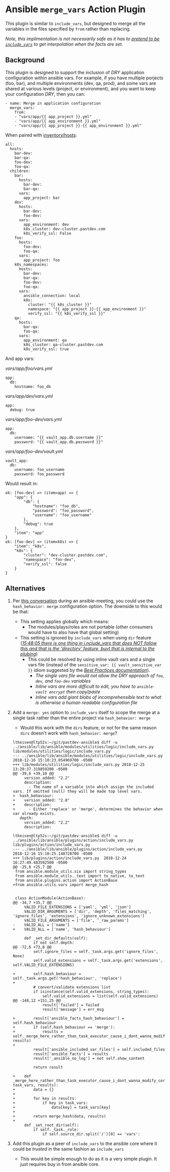 # Ansible `merge_vars` Action Plugin

This plugin is similar to `include_vars`, but designed to merge all the variables in the files specified by `from` rather than replacing.

_Note, this implimentation is not necessarily safe as it has to [pretend to be `include_vars`](https://github.com/lucastheisen/ansible-merge-vars/blob/master/lib/plugins/action/merge_vars.py#L23) to get interpolation when the facts are set._

## Background

This plugin is designed to support the inclusion of _DRY_ application configuration within ansible vars.  For example, if you have multiple porjects (foo, bar), and multiple environments (dev, qa, prod), and some vars are shared at various levels (project, or environment), and you want to keep your configuration _DRY_, then you can:
```
- name: Merge in application configuration
  merge_vars:
    from:
    - "vars/app/{{ app_project }}.yml"
    - "vars/app/{{ app_environment }}.yml"
    - "vars/app/{{ app_project }}-{{ app_environment }}.yml"
```

When paired with [inventory/hosts](https://github.com/lucastheisen/ansible-merge-vars/blob/master/inventory/hosts):
```
all:
  hosts:
    bar-dev:
    bar-qa:
    foo-dev:
    foo-qa:
  children:
    bar:
      hosts:
        bar-dev:
        bar-qa:
      vars:
        app_project: bar
    dev:
      hosts:
        bar-dev:
        foo-dev:
      vars:
        app_environment: dev
        k8s_cluster: dev-cluster.pastdev.com
        k8s_verify_ssl: False
    foo:
      hosts:
        foo-dev:
        foo-qa:
      vars:
        app_project: foo
    k8s_namespaces:
      hosts:
        bar-dev:
        bar-qa:
        foo-dev:
        foo-qa:
      vars:
        ansible_connection: local
        k8s:
          cluster: "{{ k8s_cluster }}"
          namespace: "{{ app_project }}-{{ app_environment }}"
          verify_ssl: "{{ k8s_verify_ssl }}"
    qa:
      hosts:
        bar-qa:
        foo-qa:
      vars:
        app_environment: qa
        k8s_cluster: qa-cluster.pastdev.com
        k8s_verify_ssl: true
```

And app vars:

_vars/app/foo/vars.yml_
```
app:
  db:
    hostname: foo_db
```

_vars/app/dev/vars.yml_
```
app:
  debug: true
```

_vars/app/foo-dev/vars.yml_
```
app:
  db:
    username: "{{ vault_app.db.username }}"
    password: "{{ vault_app.db.password }}"
```

_vars/app/foo-dev/vault.yml_
```
vault_app:
  db:
    username: foo_username
    password: foo_password
```

Would result in:
```
ok: [foo-dev] => (item=app) => {
    "app": {
        "db": {
            "hostname": "foo_db",
            "password": "foo_password",
            "username": "foo_username"
        },
        "debug": true
    },
    "item": "app"
}
ok: [foo-dev] => (item=k8s) => {
    "item": "k8s",
    "k8s": {
        "cluster": "dev-cluster.pastdev.com",
        "namespace": "foo-dev",
        "verify_ssl": false
    }
}
```

## Alternatives

1. Per [this conversation](https://meetbot.fedoraproject.org/ansible-meeting/2018-12-20/ansible_core_irc_meeting.2018-12-20-15.07.log.html) during an ansible-meeting, you could use the `hash_behavior: merge` configuration option.  The downside to this would be that:

   * This setting applies globally which means:
     * The modules/plays/roles are not portable (other consumers would have to also have that global setting)
   * This setting is ignored by `include_vars` when using `dir` feature ([_15:48:05 <bcoca> there is one thing in i.nclude_vars that does NOT follow this and that is the 'directory' feature, buyt that is internal to the plubing_](https://meetbot.fedoraproject.org/ansible-meeting/2018-12-20/ansible_core_irc_meeting.2018-12-20-15.07.log.html))
     * This could be resolved by using inline vault vars and a single vars file (instead of the `sensitive_var: {{ vault_sensitive_var }}` idiom suggested by the [_Best Practices documentation_](https://docs.ansible.com/ansible/latest/user_guide/playbooks_best_practices.html#variables-and-vaults)).
       * _The single vars file would not allow the _DRY_ approach of `foo`, `dev`, and `foo-dev` variables_
       * _Inline vars are more difficult to edit, you have to `ansible-vault encrypt` then copy/paste_
       * _Inline vars add giant blobs of incomprehensible text to what is otherwise a human readable configuration file_

2. Add a `merge: yes` option to `include_vars` itself to scope the merge at a single task rather than the entire project via `hash_behavior: merge`
   * Would this work with the `dirs` feature, or not for the same reason `dirs` doesn't work with `hash_behavior: merge`?
   ```
   ltheisen@ltp52s:~/git/pastdev-ansible$ diff -u ../ansible/lib/ansible/modules/utilities/logic/include_vars.py lib/modules/utilities/logic/include_vars.py
   --- ../ansible/lib/ansible/modules/utilities/logic/include_vars.py      2018-12-16 15:10:23.054969700 -0500
   +++ lib/modules/utilities/logic/include_vars.py 2018-12-25 13:20:37.319859200 -0500
   @@ -39,6 +39,10 @@
        version_added: "2.2"
        description:
          - The name of a variable into which assign the included vars. If omitted (null) they will be made top level vars.
   +  hash_behaviour:
   +    version_added: "2.8"
   +    description:
   +      - Either 'replace' or 'merge', determines the behavior when var already exists.
      depth:
        version_added: "2.2"
        description:
   ```
   ```
   ltheisen@ltp52s:~/git/pastdev-ansible$ diff -u ../ansible/lib/ansible/plugins/action/include_vars.py lib/plugins/action/include_vars.py
   --- ../ansible/lib/ansible/plugins/action/include_vars.py       2018-12-16 15:10:25.148728700 -0500
   +++ lib/plugins/action/include_vars.py  2018-12-24 16:27:49.483592500 -0500
   @@ -25,6 +25,7 @@
    from ansible.module_utils.six import string_types
    from ansible.module_utils._text import to_native, to_text
    from ansible.plugins.action import ActionBase
   +from ansible.utils.vars import merge_hash
   
   
    class ActionModule(ActionBase):
   @@ -34,7 +35,7 @@
        VALID_FILE_EXTENSIONS = ['yaml', 'yml', 'json']
        VALID_DIR_ARGUMENTS = ['dir', 'depth', 'files_matching', 'ignore_files', 'extensions', 'ignore_unknown_extensions']
        VALID_FILE_ARGUMENTS = ['file', '_raw_params']
   -    VALID_ALL = ['name']
   +    VALID_ALL = ['name', 'hash_behaviour']
   
        def _set_dir_defaults(self):
            if not self.depth:
   @@ -72,6 +73,8 @@
            self.ignore_files = self._task.args.get('ignore_files', None)
            self.valid_extensions = self._task.args.get('extensions', self.VALID_FILE_EXTENSIONS)
   
   +        self.hash_behaviour = self._task.args.get('hash_behaviour', 'replace')
   +
            # convert/validate extensions list
            if isinstance(self.valid_extensions, string_types):
                self.valid_extensions = list(self.valid_extensions)
   @@ -148,12 +151,25 @@
                result['failed'] = failed
                result['message'] = err_msg
   
   +        result['ansible_facts_hash_behaviour'] = self.hash_behaviour
   +        if (self.hash_behaviour == 'merge'):
   +            results = self._merge_here_rather_than_task_executor_cause_i_dont_wanna_modify_core(task_vars, results)
   +
            result['ansible_included_var_files'] = self.included_files
            result['ansible_facts'] = results
            result['_ansible_no_log'] = not self.show_content
   
            return result
   
   +    def _merge_here_rather_than_task_executor_cause_i_dont_wanna_modify_core(self, task_vars, results):
   +        data = {}
   +
   +        for key in results:
   +            if key in task_vars:
   +                data[key] = task_vars[key]
   +
   +        return merge_hash(data, results)
   +
        def _set_root_dir(self):
            if self._task._role:
                if self.source_dir.split('/')[0] == 'vars':
   ```

3. Add this plugin as a peer of `include_vars` to the ansible core where it could be _trusted_ in the same fashion as `include_vars`
   * This would be simple enough to do as it is a very simple plugin.  It just requires buy in from ansible core.
